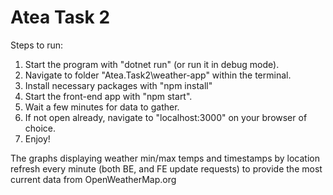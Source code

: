 # Atea Task 2

Steps to run:

1) Start the program with "dotnet run" (or run it in debug mode).
2) Navigate to folder "Atea.Task2\weather-app" within the terminal.
3) Install necessary packages with "npm install"
4) Start the front-end app with "npm start".
5) Wait a few minutes for data to gather.
6) If not open already, navigate to "localhost:3000" on your browser of choice.
7) Enjoy!

 The graphs displaying weather min/max temps and timestamps by location refresh every minute (both BE, and FE update requests) to provide the most current data from OpenWeatherMap.org
